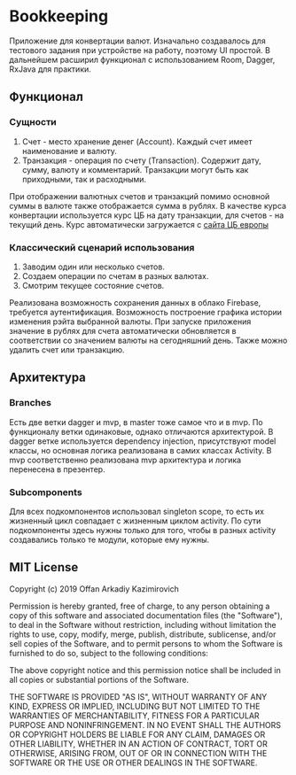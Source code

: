 # Bookkeeping
Приложение для конвертации валют. Изначально создавалось для тестового задания при устройстве на работу, 
поэтому UI простой. В дальнейшем расширил функционал с использованием Room, Dagger, RxJava для практики.  

## Функционал

### Сущности
1. Счет - место хранение денег (Account). Каждый счет имеет наименование и валюту.
2. Транзакция - операция по счету (Transaction). Содержит дату, сумму, валюту и комментарий. Транзакции могут быть как приходными, так и расходными.

При отображении валютных счетов и транзакций помимо основной суммы в валюте также отображается сумма в рублях. В качестве курса конвертации используется курс ЦБ на дату транзакции, для счетов - на текущий день. Курс автоматически загружается с [сайта ЦБ европы](https://www.ecb.europa.eu/stats/)

### Классический сценарий использования
1. Заводим один или несколько счетов.
2. Создаем операции по счетам в разных валютах.
3. Смотрим текущее состояние счетов.

Реализована возможность сохранения данных в облако Firebase, требуется аутентификация.
Возможность построение графика истории изменения рэйта выбранной валюты.
При запуске приложения значение в рублях для счета автоматически обновляется в соответствии со значением валюты на сегодняшний день.
Также можно удалить счет или транзакцию.

## Архитектура

### Branches
Есть две ветки dagger и mvp, в master тоже самое что и в mvp. По функционалу ветки одинаковые, однако отличаются архитектурой. В dagger ветке используется  dependency injection, присутствуют model классы, но основная логика реализована в самих классах Activity. В mvp соответственно реализована mvp архитектура и логика перенесена в презентер.

### Subcomponents
Для всех подкомпонентов использовал singleton scope, то есть их жизненный цикл совпадает с жизненным циклом activity. По сути подкомпоненты здесь нужны только для того, чтобы в разных activity создавались только те модули, которые ему нужны. 

## MIT License

Copyright (c) 2019 Offan Arkadiy Kazimirovich

Permission is hereby granted, free of charge, to any person obtaining a copy
of this software and associated documentation files (the "Software"), to deal
in the Software without restriction, including without limitation the rights
to use, copy, modify, merge, publish, distribute, sublicense, and/or sell
copies of the Software, and to permit persons to whom the Software is
furnished to do so, subject to the following conditions:

The above copyright notice and this permission notice shall be included in all
copies or substantial portions of the Software.

THE SOFTWARE IS PROVIDED "AS IS", WITHOUT WARRANTY OF ANY KIND, EXPRESS OR
IMPLIED, INCLUDING BUT NOT LIMITED TO THE WARRANTIES OF MERCHANTABILITY,
FITNESS FOR A PARTICULAR PURPOSE AND NONINFRINGEMENT. IN NO EVENT SHALL THE
AUTHORS OR COPYRIGHT HOLDERS BE LIABLE FOR ANY CLAIM, DAMAGES OR OTHER
LIABILITY, WHETHER IN AN ACTION OF CONTRACT, TORT OR OTHERWISE, ARISING FROM,
OUT OF OR IN CONNECTION WITH THE SOFTWARE OR THE USE OR OTHER DEALINGS IN THE
SOFTWARE.
